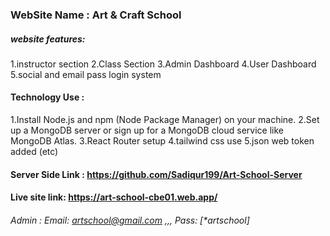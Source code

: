 ### WebSite Name : Art & Craft School
##### website features:
  1.instructor section
  2.Class Section
  3.Admin Dashboard
  4.User Dashboard
  5.social and email pass login system
  
#### Technology Use :
1.Install Node.js and npm (Node Package Manager) on your machine.
2.Set up a MongoDB server or sign up for a MongoDB cloud service like MongoDB Atlas.
3.React Router setup
4.tailwind css use
5.json web token added (etc)

#### Server Side Link : https://github.com/Sadiqur199/Art-School-Server

#### Live site link: https://art-school-cbe01.web.app/

###### Admin : Email: artschool@gmail.com ,,, Pass: [**artschool*]

  

